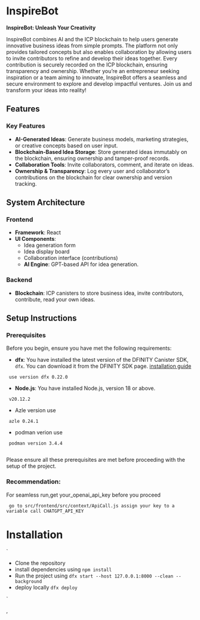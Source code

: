 # InspireBot

**InspireBot: Unleash Your Creativity**

InspireBot combines AI and the ICP blockchain to help users generate innovative business ideas from simple prompts. The platform not only provides tailored concepts but also enables collaboration by allowing users to invite contributors to refine and develop their ideas together. Every contribution is securely recorded on the ICP blockchain, ensuring transparency and ownership. Whether you’re an entrepreneur seeking inspiration or a team aiming to innovate, InspireBot offers a seamless and secure environment to explore and develop impactful ventures. Join us and transform your ideas into reality!

## Features

### Key Features
- **AI-Generated Ideas**: Generate business models, marketing strategies, or creative concepts based on user input.
- **Blockchain-Based Idea Storage**: Store generated ideas immutably on the blockchain, ensuring ownership and tamper-proof records.
- **Collaboration Tools**: Invite collaborators, comment, and iterate on ideas.
- **Ownership & Transparency**: Log every user and collaborator’s contributions on the blockchain for clear ownership and version tracking.


## System Architecture

### Frontend
- **Framework**: React
- **UI Components**:
  - Idea generation form
  - Idea display board
  - Collaboration interface (contributions)
  - **AI Engine**: GPT-based API for idea generation.

### Backend
- **Blockchain**: ICP canisters to store business idea, invite contributors, contribute, read your own ideas.

## Setup Instructions

### Prerequisites

Before you begin, ensure you have met the following requirements:

- **dfx**: You have installed the latest version of the DFINITY Canister SDK, `dfx`. You can download it from the DFINITY SDK page. [installation guide](https://demergent-labs.github.io/azle/get_started.html#installation)

 ```
  use version dfx 0.22.0
 ```
- **Node.js**: You have installed Node.js, version 18 or above.
```
 v20.12.2

```
- Azle version use 
 ```
  azle 0.24.1
 ```

 - podman verion use

 ```
  podman version 3.4.4
  
 ```
Please ensure all these prerequisites are met before proceeding with the setup of the project.

### Recommendation:

For seamless run,get your_openai_api_key before you proceed
```
 go to src/frontend/src/context/ApiCall.js assign your key to a variable call CHATGPT_API_KEY
```

 # Installation 
  `
  - Clone the repository
  - install dependencies using `npm install`
  - Run the project using `dfx start --host 127.0.0.1:8000 --clean --background`
  - deploy locally `dfx deploy`
    
  
  `

  ,
  
 


